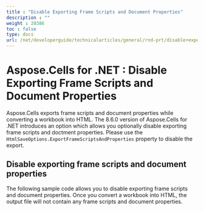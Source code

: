 ```yaml
---
title : "Disable Exporting Frame Scripts and Document Properties" 
description : "" 
weight : 20386 
toc : false
type: docs
url: /net/developerguide/technicalarticles/general/rnd-prt/disable+exporting+frame+scripts+and+document+properties/
---
```


# Aspose.Cells for .NET : Disable Exporting Frame Scripts and Document Properties


Aspose.Cells exports frame scripts and document properties while converting a workbook into HTML. The 8.6.0 version of Aspose.Cells for .NET introduces an option which allows you optionally disable exporting frame scripts and doctment properties. Please use the `HtmlSaveOptions.ExportFrameScriptsAndProperties` property to disable the export.

## Disable exporting frame scripts and document properties

The following sample code allows you to disable exporting frame scripts and document properties. Once you convert a workbook into HTML, the output file will not contain any frame scripts and document properties.

